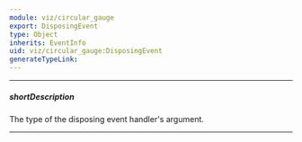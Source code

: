 ```yaml
---
module: viz/circular_gauge
export: DisposingEvent
type: Object
inherits: EventInfo
uid: viz/circular_gauge:DisposingEvent
generateTypeLink: 
---
```

---
##### shortDescription
The type of the disposing event handler's argument.

---
<!-- Description goes here -->